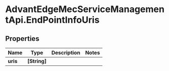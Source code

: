 # AdvantEdgeMecServiceManagementApi.EndPointInfoUris

## Properties
Name | Type | Description | Notes
------------ | ------------- | ------------- | -------------
**uris** | **[String]** |  | 


